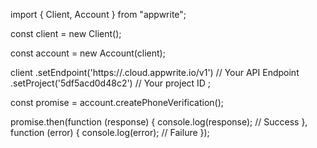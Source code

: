 import { Client, Account } from "appwrite";

const client = new Client();

const account = new Account(client);

client
    .setEndpoint('https://<REGION>.cloud.appwrite.io/v1') // Your API Endpoint
    .setProject('5df5acd0d48c2') // Your project ID
;

const promise = account.createPhoneVerification();

promise.then(function (response) {
    console.log(response); // Success
}, function (error) {
    console.log(error); // Failure
});